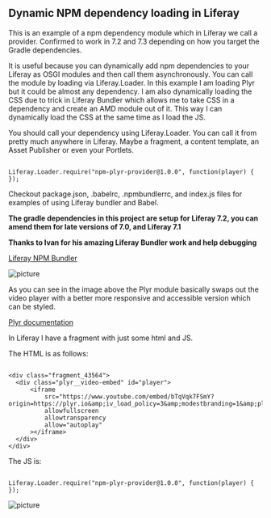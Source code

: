 ## Dynamic NPM dependency loading in Liferay

This is an example of a npm dependency module which in Liferay we call a provider. Confirmed to work in 7.2 and 7.3 depending on how you target the Gradle dependencies.

It is useful because you can dynamically add npm dependencies to your Liferay as OSGI modules and then call them asynchronously. You can call the module by loading via Liferay.Loader. In this example I am loading Plyr but it could be almost any dependency. I am also dynamically loading the CSS due to trick in Liferay Bundler which allows me to take CSS in a dependency and create an AMD module out of it. This way I can dynamically load the CSS at the same time as I load the JS.

You should call your dependency using Liferay.Loader. You can call it from pretty much anywhere in Liferay. Maybe a fragment, a content template, an Asset Publisher or even your Portlets.

```

Liferay.Loader.require("npm-plyr-provider@1.0.0", function(player) {
});

```
Checkout package.json, .babelrc, .npmbundlerrc, and index.js files for examples of using Liferay bundler and Babel.

**The gradle dependencies in this project are setup for Liferay 7.2, you can amend them for late versions of 7.0, and Liferay 7.1**

**Thanks to Ivan for his amazing Liferay Bundler work and help debugging**

[Liferay NPM Bundler](https://www.npmjs.com/package/liferay-npm-bundler)

![picture](plyr_demo_image.jpg)

As you can see in the image above the Plyr module basically swaps out the video player with a better more responsive and accessible version which can be styled.

[Plyr documentation](https://github.com/sampotts/plyr)

In Liferay I have a fragment with just some html and JS.

The HTML is as follows:

```

<div class="fragment_43564">
  <div class="plyr__video-embed" id="player">
      <iframe
          src="https://www.youtube.com/embed/bTqVqk7FSmY?origin=https://plyr.io&amp;iv_load_policy=3&amp;modestbranding=1&amp;playsinline=1&amp;showinfo=0&amp;rel=0&amp;enablejsapi=1"
          allowfullscreen
          allowtransparency
          allow="autoplay"
      ></iframe>
  </div>
</div>

```

The JS is:

```

Liferay.Loader.require("npm-plyr-provider@1.0.0", function(player) {
});

```

![picture](fragment_view.jpg)

